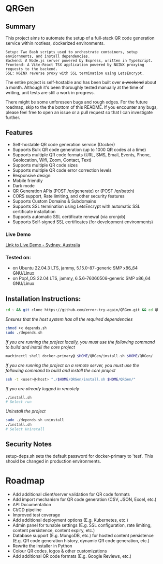 # QRGen

## Summary

This project aims to automate the setup of a full-stack QR code generation service
within rootless, dockerized
environments.

    Setup: Two Bash scripts used to orchestrate containers, setup enviornments, and install dependencies.
    Backend: A Node.js server powered by Express, written in TypeScript. 
    Frontend: A Vite-React TSX application powered by NGINX proxying requests to the backend.
    SSL: NGINX reverse proxy with SSL termination using LetsEncrypt.

The entire project is self-hostable and has been built over <s>a weekend</s>
about a month.
Although it's been thoroughly tested manually at the time of writing, unit tests are
still a work in progress.

There might be some unforeseen bugs and rough edges. For the future roadmap, skip to
the the bottom of this README.
If you encounter any bugs, please feel free to open an issue or a pull request so
that I can investigate further.

## Features

* Self-hostable QR code generation service (Docker)
* Supports Bulk QR code generation (up to 1000 QR codes at a time)
* Supports multiple QR code formats (URL, SMS, Email, Events, Phone, Geolocation,
  Wifi, Zoom, Contact, Text)
* Supports multiple QR code sizes
* Supports multiple QR code error correction levels
* Responsive design
* Mobile friendly
* Dark mode
* QR Generation APIs (POST /qr/generate) or (POST /qr/batch)
* CORS support, Rate limiting, and other security features
* Supports Custom Domains & Subdomains
* Supports SSL termination using LetsEncrypt with automatic SSL certificate
  installation
* Supports automatic SSL certificate renewal (via cronjob)
* Supports Self-signed SSL certificates (for development environments)

### Live Demo

[Link to Live Demo - Sydney, Australia](https://qr-gen.net/)

### Tested on:

* on Ubuntu 22.04.3 LTS, jammy, 5.15.0-87-generic SMP x86_64 GNU/Linux
* on Pop!_OS 22.04 LTS, jammy, 6.5.6-76060506-generic SMP x86_64 GNU/Linux

## Installation Instructions:

```bash
cd ~ && git clone https://github.com/error-try-again/QRGen.git && cd QRGen
```

_Ensures that the host system has all the required dependencies_

```bash
chmod +x depends.sh
sudo ./depends.sh
```

_If you are running the project locally, you must use the following command to build
and install the core project_

```bash
machinectl shell docker-primary@ $HOME/QRGen/install.sh $HOME/QRGen/
```

_If you are running the project on a remote server, you must use the following
command to build and install the core
project_

```bash
ssh -t <user>@<host> "./$HOME/QRGen/install.sh $HOME/QRGen/"
```

_If you are already logged in remotely_

```bash
./install.sh
# Select run
```

_Uninstall the project_

```bash
sudo ./depends.sh uninstall
./install.sh
# Select Uninstall
```

## Security Notes

setup-deps.sh sets the default password for docker-primary to 'test'.
This should be changed in production environments.

# Roadmap

* Add additional client/server validation for QR code formats
* Add import mechanism for QR code generation (CSV, JSON, Excel, etc.)
* API Documentation
* CI/CD pipeline
* Improved test coverage
* Add additional deployment options (E.g. Kubernetes, etc.)
* Admin panel for tunable settings (E.g. SSL configuration, rate limiting, content
  persistence, content expiry, etc.)
* Database support (E.g. MongoDB, etc.) for hosted content persistence (E.g. QR code
  generation history, dynamic QR code generation, etc.)
* Rewrite the installer in Python
* Colour QR codes, logos & other customizations
* Add additional QR code formats (E.g. Google Reviews, etc.)
